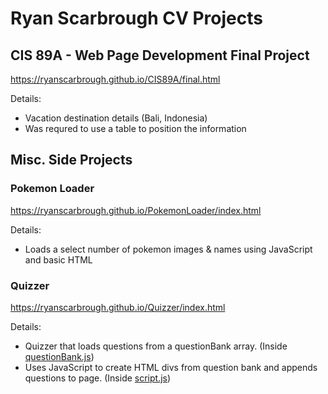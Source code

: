 # Ryan Scarbrough CV Projects

## CIS 89A - Web Page Development Final Project
https://ryanscarbrough.github.io/CIS89A/final.html

Details:
- Vacation destination details (Bali, Indonesia)
- Was requred to use a table to position the information

## Misc. Side Projects

### Pokemon Loader
https://ryanscarbrough.github.io/PokemonLoader/index.html

Details:
- Loads a select number of pokemon images & names using JavaScript and basic HTML

### Quizzer
https://ryanscarbrough.github.io/Quizzer/index.html

Details:
- Quizzer that loads questions from a questionBank array. (Inside [questionBank.js](https://github.com/RyanScarbrough/ryanscarbrough.github.io/blob/main/Quizzer/questionBank.js))
- Uses JavaScript to create HTML divs from question bank and appends questions to page. (Inside [script.js](https://github.com/RyanScarbrough/ryanscarbrough.github.io/blob/main/Quizzer/script.js))

